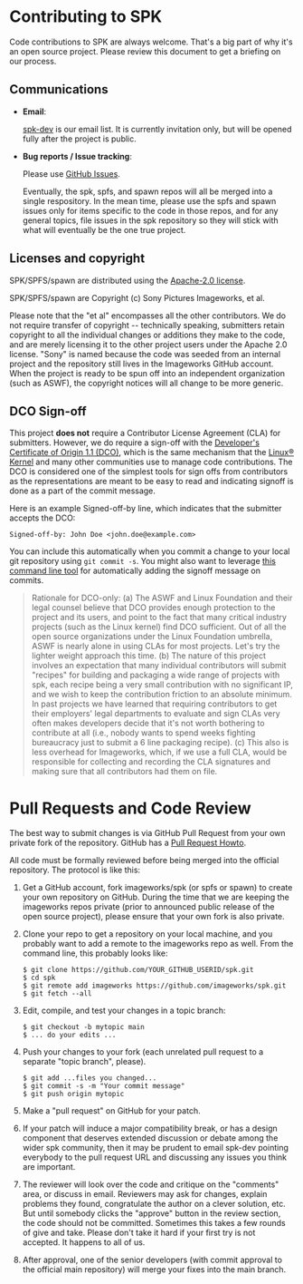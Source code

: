 <!-- Copyright (c) Sony Pictures Imageworks, et al. -->
<!-- SPDX-License-Identifier: Apache-2.0 -->
<!-- https://github.com/imageworks/spk -->

# Contributing to SPK

Code contributions to SPK are always welcome. That's a big part of why it's
an open source project. Please review this document to get a briefing on our
process.


## Communications

* **Email**:

  [spk-dev](https://groups.google.com/g/spk-dev) is our email list. It is
  currently invitation only, but will be opened fully after the project is
  public.

* **Bug reports / Issue tracking**:

  Please use [GitHub Issues](https://github.com/imageworks/spk/issues).

  Eventually, the spk, spfs, and spawn repos will all be merged into a single
  respository. In the mean time, please use the spfs and spawn issues only
  for items specific to the code in those repos, and for any general topics,
  file issues in the spk repository so they will stick with what will
  eventually be the one true project.



## Licenses and copyright

SPK/SPFS/spawn are distributed using the [Apache-2.0 license](LICENSE.txt).

SPK/SPFS/spawn are Copyright (c) Sony Pictures Imageworks, et al.

Please note that the "et al" encompasses all the other contributors. We do
not require transfer of copyright -- technically speaking, submitters retain
copyright to all the individual changes or additions they make to the code,
and are merely licensing it to the other project users under the Apache 2.0
license.  "Sony" is named because the code was seeded from an internal
project and the repository still lives in the Imageworks GitHub account.
When the project is ready to be spun off into an independent organization
(such as ASWF), the copyright notices will all change to be more generic.

## DCO Sign-off

This project **does not** require a Contributor License Agreement (CLA)
for submitters. However, we do require a sign-off with the [Developer's Certificate of Origin 1.1
(DCO)](https://developercertificate.org/), which is the same mechanism that
the [Linux®
Kernel](https://git.kernel.org/pub/scm/linux/kernel/git/torvalds/linux.git/tree/Documentation/process/submitting-patches.rst#n416)
and many other communities use to manage code contributions. The DCO is
considered one of the simplest tools for sign offs from contributors as the
representations are meant to be easy to read and indicating signoff is done
as a part of the commit message.

Here is an example Signed-off-by line, which indicates that the submitter
accepts the DCO:

`Signed-off-by: John Doe <john.doe@example.com>`

You can include this automatically when you commit a change to your local
git repository using `git commit -s`. You might also want to leverage [this
command line tool](https://github.com/coderanger/dco) for automatically
adding the signoff message on commits.

> Rationale for DCO-only: (a) The ASWF and Linux Foundation and their legal
counsel believe that DCO provides enough protection to the project and its
users, and point to the fact that many critical industry projects (such as
the Linux kernel) find DCO sufficient. Out of all the open source
organizations under the Linux Foundation umbrella, ASWF is nearly alone in
using CLAs for most projects. Let's try the lighter weight approach this
time. (b) The nature of this project involves an expectation that many
individual contributors will submit "recipes" for building and packaging a
wide range of projects with spk, each recipe being a very small contribution
with no significant IP, and we wish to keep the contribution friction to an
absolute minimum. In past projects we have learned that requiring
contributors to get their employers' legal departments to evaluate and sign
CLAs very often makes developers decide that it's not worth bothering to
contribute at all (i.e., nobody wants to spend weeks fighting bureaucracy
just to submit a 6 line packaging recipe). (c) This also is less overhead
for Imageworks, which, if we use a full CLA, would be responsible for
collecting and recording the CLA signatures and making sure that all
contributors had them on file.


# Pull Requests and Code Review

The best way to submit changes is via GitHub Pull Request from your own
private fork of the repository. GitHub has a [Pull Request
Howto](https://help.github.com/articles/using-pull-requests/).

All code must be formally reviewed before being merged into the official
repository. The protocol is like this:

1. Get a GitHub account, fork imageworks/spk (or spfs or spawn) to create your
own repository on GitHub. During the time that we are keeping the imageworks
repos private (prior to announced public release of the open source project), please ensure that your own fork is also private.

2. Clone your repo to get a repository on your local machine, and you
   probably want to add a remote to the imageworks repo as well. From the
   command line, this probably looks like:

   ```
   $ git clone https://github.com/YOUR_GITHUB_USERID/spk.git
   $ cd spk
   $ git remote add imageworks https://github.com/imageworks/spk.git
   $ git fetch --all
   ```

3. Edit, compile, and test your changes in a topic branch:

   ```
   $ git checkout -b mytopic main
   $ ... do your edits ...
   ```

4. Push your changes to your fork (each unrelated pull request to a separate
"topic branch", please).

   ```
   $ git add ...files you changed...
   $ git commit -s -m "Your commit message"
   $ git push origin mytopic
   ```

5. Make a "pull request" on GitHub for your patch.

6. If your patch will induce a major compatibility break, or has a design
component that deserves extended discussion or debate among the wider spk
community, then it may be prudent to email spk-dev pointing everybody to
the pull request URL and discussing any issues you think are important.

7. The reviewer will look over the code and critique on the "comments" area,
or discuss in email. Reviewers may ask for changes, explain problems they
found, congratulate the author on a clever solution, etc. But until somebody
clicks the "approve" button in the review section, the code should not be
committed. Sometimes this takes a few rounds of give and take. Please don't
take it hard if your first try is not accepted. It happens to all of us.

8. After approval, one of the senior developers (with commit approval to the
official main repository) will merge your fixes into the main branch.
